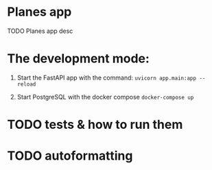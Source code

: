 # Planes app

TODO 
Planes app desc 

# The development mode:

1) Start the FastAPI app with the command:
```uvicorn app.main:app --reload```

2) Start PostgreSQL with the docker compose
```docker-compose up```

# TODO tests & how to run them
# TODO autoformatting

